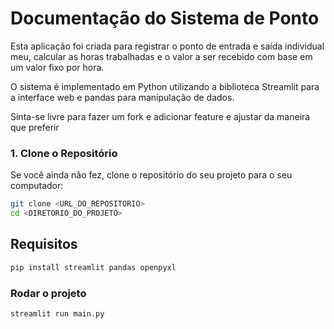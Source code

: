 # Documentação do Sistema de Ponto

Esta aplicação foi criada para registrar o ponto de entrada e saída individual meu, calcular as horas trabalhadas e o valor a ser recebido com base em um valor fixo por hora. 

O sistema é implementado em Python utilizando a biblioteca Streamlit para a interface web e pandas para manipulação de dados.

Sinta-se livre para fazer um fork e adicionar feature e ajustar da maneira que preferir


### 1. Clone o Repositório

Se você ainda não fez, clone o repositório do seu projeto para o seu computador:

```bash
git clone <URL_DO_REPOSITORIO>
cd <DIRETORIO_DO_PROJETO>
```

## Requisitos
```bash
pip install streamlit pandas openpyxl
```
### Rodar o projeto

```bash
streamlit run main.py